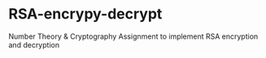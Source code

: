 # RSA-encrypy-decrypt
Number Theory &amp; Cryptography Assignment to implement RSA encryption and decryption
